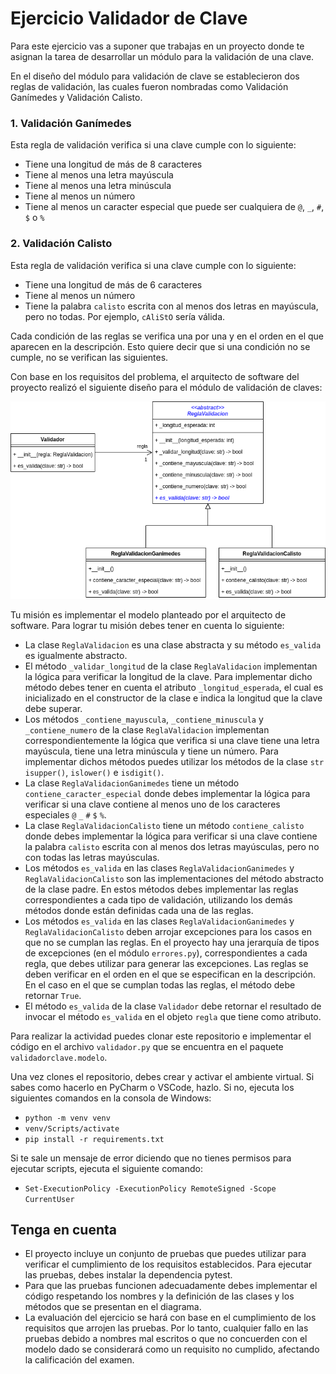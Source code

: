 # Ejercicio Validador de Clave

Para este ejercicio vas a suponer que trabajas en un proyecto donde te asignan la tarea 
de desarrollar un módulo para la validación de una clave.

En el diseño del módulo para validación de clave se establecieron dos reglas de validación, 
las cuales fueron nombradas como Validación Ganímedes y Validación Calisto.

### 1. Validación Ganímedes

Esta regla de validación verifica si una clave cumple con lo siguiente:

* Tiene una longitud de más de 8 caracteres
* Tiene al menos una letra mayúscula
* Tiene al menos una letra minúscula
* Tiene al menos un número
* Tiene al menos un caracter especial que puede ser cualquiera de `@`, `_`, `#`, `$` o `%`


### 2. Validación Calisto

Esta regla de validación verifica si una clave cumple con lo siguiente:

* Tiene una longitud de más de 6 caracteres
* Tiene al menos un número
* Tiene la palabra `calisto` escrita con al menos dos letras en mayúscula, pero no todas.
Por ejemplo, `cAliStO` sería válida.

Cada condición de las reglas se verifica una por una y en el orden en el que aparecen en 
la descripción. Esto quiere decir que si una condición no se cumple, no se verifican las siguientes.

Con base en los requisitos del problema, el arquitecto de software del proyecto realizó el siguiente 
diseño para el módulo de validación de claves:

![Modelo de clases](./assets/modelo_uml.png)

Tu misión es implementar el modelo planteado por el arquitecto de software. Para lograr tu misión 
debes tener en cuenta lo siguiente:

* La clase `ReglaValidacion` es una clase abstracta y su método `es_valida` es igualmente abstracto.
* El método `_validar_longitud` de la clase `ReglaValidacion` implementan la lógica para verificar 
la longitud de la clave. Para implementar dicho método debes tener en cuenta el atributo 
`_longitud_esperada`, el cual es inicializado en el constructor de la clase e indica la longitud que 
la clave debe superar.
* Los métodos `_contiene_mayuscula`, `_contiene_minuscula` y `_contiene_numero` de la clase 
`ReglaValidacion` implementan correspondientemente la lógica que verifica si una clave tiene una 
letra mayúscula, tiene una letra minúscula y tiene un número. Para implementar dichos métodos puedes 
utilizar los métodos de la clase `str` `isupper()`, `islower()` e `isdigit()`.
* La clase `ReglaValidacionGanimedes` tiene un método `contiene_caracter_especial` donde debes 
implementar la lógica para verificar si una clave contiene al menos uno de los caracteres 
especiales `@` `_` `#` `$` `%`.
* La clase `ReglaValidacionCalisto` tiene un método `contiene_calisto` donde debes implementar 
la lógica para verificar si una clave contiene la palabra `calisto` escrita con al menos dos 
letras mayúsculas, pero no con todas las letras mayúsculas.
* Los métodos `es_valida` en las clases `ReglaValidacionGanimedes` y `ReglaValidacionCalisto`
son las implementaciones del método abstracto de la clase padre. En estos métodos debes implementar 
las reglas correspondientes a cada tipo de validación, utilizando los demás métodos donde están 
definidas cada una de las reglas. 
* Los métodos `es_valida` en las clases `ReglaValidacionGanimedes` y `ReglaValidacionCalisto` deben 
arrojar excepciones para los casos en que no se cumplan las reglas. En el proyecto hay una jerarquía 
de tipos de excepciones (en el módulo `errores.py`), correspondientes a cada regla, que debes utilizar 
para generar las excepciones. Las reglas se deben verificar en el orden en el que se especifican en la 
descripción. En el caso en el que se cumplan todas las reglas, el método debe retornar `True`.
* El método `es_valida` de la clase `Validador` debe retornar el resultado de invocar el método 
`es_valida` en el objeto `regla` que tiene como atributo.

Para realizar la actividad puedes clonar este repositorio e implementar el código en el archivo 
`validador.py` que se encuentra en el paquete `validadorclave.modelo`.

Una vez clones el repositorio, debes crear y activar el ambiente virtual. Si sabes como hacerlo en PyCharm o VSCode, hazlo. Si no, ejecuta los siguientes comandos en la consola de Windows:

* `python -m venv venv`
* `venv/Scripts/activate`
* `pip install -r requirements.txt`

Si te sale un mensaje de error diciendo que no tienes permisos para ejecutar scripts, ejecuta el siguiente comando:

* `Set-ExecutionPolicy -ExecutionPolicy RemoteSigned -Scope CurrentUser`

## Tenga en cuenta

* El proyecto incluye un conjunto de pruebas que puedes utilizar para verificar el cumplimiento de los 
requisitos establecidos. Para ejecutar las pruebas, debes instalar la dependencia pytest.
* Para que las pruebas funcionen adecuadamente debes implementar el código respetando los nombres y la 
definición de las clases y los métodos que se presentan en el diagrama.
* La evaluación del ejercicio se hará con base en el cumplimiento de los requisitos que arrojen las 
pruebas. Por lo tanto, cualquier fallo en las pruebas debido a nombres mal escritos o que no concuerden
con el modelo dado se considerará como un requisito no cumplido, afectando la calificación del examen.
